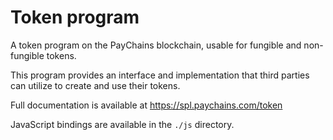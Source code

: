 # Token program

A token program on the PayChains blockchain, usable for fungible and non-fungible tokens.

This program provides an interface and implementation that third parties can
utilize to create and use their tokens.

Full documentation is available at https://spl.paychains.com/token

JavaScript bindings are available in the `./js` directory.
